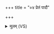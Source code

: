 +++
title = "०४ प्रेतं पादौ"

+++
<details><summary>मूलम् (VS)</summary>

प्रेतं॑ पादौ॒ प्र स्फु॑रतं॒ वह॑तं पृण॒तो गृ॒हान्। इ॑न्द्रा॒ण्ये॑तु प्रथ॒माजी॒तामु॑षिता पु॒रः ॥
</details>